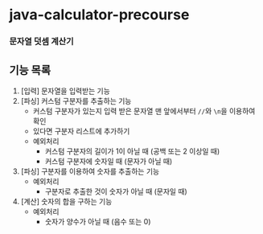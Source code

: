 # java-calculator-precourse
### 문자열 덧셈 계산기

## 기능 목록
1. [입력] 문자열을 입력받는 기능
2. [파싱] 커스텀 구분자를 추출하는 기능
   * 커스텀 구분자가 있는지 입력 받은 문자열 맨 앞에서부터 `//`와 `\n`을 이용하여 확인
   * 있다면 구분자 리스트에 추가하기
   * 예외처리
     - 커스텀 구분자의 길이가 1이 아닐 때 (공백 또는 2 이상일 때)
     - 커스텀 구분자에 숫자일 때 (문자가 아닐 때)
3. [파싱] 구분자를 이용하여 숫자를 추출하는 기능
   * 예외처리
     - 구분자로 추출한 것이 숫자가 아닐 때 (문자일 때)
4. [계산] 숫자의 합을 구하는 기능
   * 예외처리
     - 숫자가 양수가 아닐 때 (음수 또는 0)